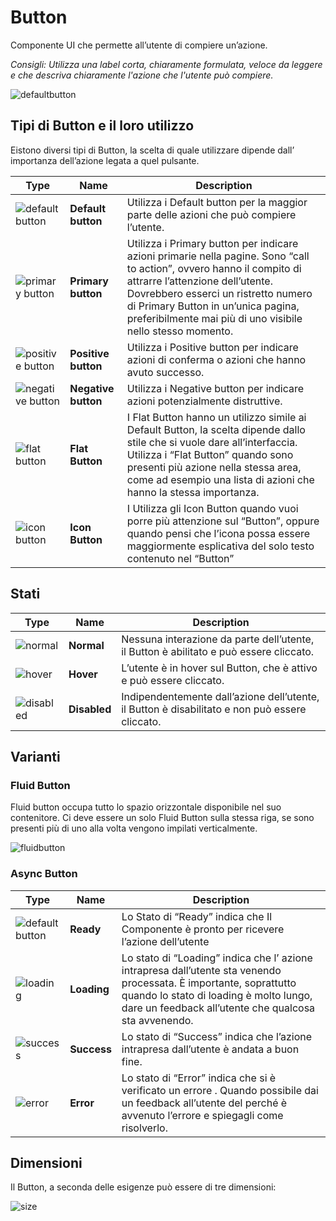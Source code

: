# Button

Componente UI che permette all’utente di compiere un’azione.

*Consigli:
Utilizza una label corta, chiaramente formulata, veloce da leggere e che descriva chiaramente l'azione che l'utente può compiere.*

![defaultbutton](https://user-images.githubusercontent.com/10867086/35729079-e11273c6-080d-11e8-8044-061366af23f3.jpg)

## Tipi di Button e il loro utilizzo

Eistono diversi tipi di Button, la scelta di quale utilizzare dipende  dall’ importanza dell’azione legata a quel pulsante.

| Type | Name | Description |
| ------ | ------ |------ |
| ![default button](https://user-images.githubusercontent.com/10867086/35727631-0bdde0ea-0809-11e8-85d6-b3b2ec85afab.jpg) |**Default button** | Utilizza i Default button per la maggior parte delle azioni che può compiere l’utente. |
| ![primary button](https://user-images.githubusercontent.com/10867086/35727704-53198022-0809-11e8-9e4d-fd5551c7503d.jpg) | **Primary button** | Utilizza i Primary button per indicare azioni primarie nella pagine. Sono “call to action”, ovvero hanno il compito di attrarre l’attenzione dell’utente. Dovrebbero esserci un ristretto numero di Primary Button in un’unica pagina, preferibilmente mai più di uno visibile nello stesso momento. |
| ![positive button](https://user-images.githubusercontent.com/10867086/35727745-7469deac-0809-11e8-8c82-4a520b26226f.jpg) | **Positive button** | Utilizza i Positive button per indicare azioni di conferma o azioni che hanno avuto successo.  |
| ![negative button](https://user-images.githubusercontent.com/10867086/35727764-82327954-0809-11e8-994a-cc518c2e2201.jpg) | **Negative button** | Utilizza i Negative button per indicare azioni potenzialmente distruttive.  |
| ![flat button](https://user-images.githubusercontent.com/10867086/35727788-92731c7e-0809-11e8-8b7d-ce65ebda3915.jpg) | **Flat Button** | I Flat Button hanno un utilizzo simile ai Default Button, la scelta dipende dallo stile che si vuole dare all’interfaccia. Utilizza i “Flat Button” quando sono presenti più azione nella stessa area, come ad esempio una lista di azioni che hanno la stessa importanza.  |
| ![icon button](https://user-images.githubusercontent.com/10867086/35727803-a7c71aa8-0809-11e8-9a4b-6f47bf0dcc34.jpg) | **Icon Button** | I Utilizza gli Icon Button quando vuoi porre più attenzione sul “Button”, oppure quando pensi che l’icona possa essere maggiormente esplicativa del solo testo contenuto nel “Button”  |

## Stati

| Type | Name | Description |
| ------ | ------ |------ |
| ![normal](https://user-images.githubusercontent.com/10867086/35728074-a28dd80a-080a-11e8-8cfc-ad45987d4db6.jpg) |**Normal** | Nessuna interazione da parte dell’utente, il Button è abilitato e può essere cliccato. |
| ![hover](https://user-images.githubusercontent.com/10867086/35728088-aee38186-080a-11e8-8b49-85e54155c2af.jpg) |**Hover** | L’utente è in hover sul Button, che è attivo e può essere cliccato. |
| ![disabled](https://user-images.githubusercontent.com/10867086/35728396-be2655aa-080b-11e8-8cf6-d8aa87ba5cee.jpg)|**Disabled** | Indipendentemente dall’azione dell’utente, il Button è disabilitato e non può essere cliccato. |

## Varianti
### Fluid Button
Fluid button occupa tutto lo spazio orizzontale disponibile nel suo contenitore. Ci deve essere un solo Fluid Button sulla stessa riga, se sono presenti più di uno alla volta vengono impilati verticalmente.

![fluidbutton](https://user-images.githubusercontent.com/10867086/35729101-f20a324a-080d-11e8-9194-5c485790c253.jpg)

### Async Button
| Type | Name | Description |
| ------ | ------ |------ |
![default button](https://user-images.githubusercontent.com/10867086/35727631-0bdde0ea-0809-11e8-85d6-b3b2ec85afab.jpg)|**Ready**|Lo Stato di “Ready” indica che Il Componente è pronto per ricevere l’azione dell’utente|
|![loading](https://user-images.githubusercontent.com/10867086/35728677-aa0abe20-080c-11e8-878f-fba963ea4b1c.jpg)|**Loading**|Lo stato di “Loading” indica che l’ azione intrapresa dall’utente sta venendo processata. È importante, soprattutto quando lo stato di loading è molto lungo, dare un feedback all’utente che qualcosa sta avvenendo.|
|![success](https://user-images.githubusercontent.com/10867086/35728705-bb1786ee-080c-11e8-9ed1-1431534f9bac.jpg)|**Success**|Lo stato di “Success” indica che l’azione intrapresa dall’utente è andata a buon fine.|
|![error](https://user-images.githubusercontent.com/10867086/35728860-416bd29a-080d-11e8-8425-eb055c2c2f4e.jpg)|**Error**|Lo stato di “Error” indica che si è verificato un errore . Quando possibile dai un feedback all’utente del perché è avvenuto l’errore e spiegagli come risolverlo.|

## Dimensioni
Il Button, a seconda delle esigenze può essere di tre dimensioni:

![size](https://user-images.githubusercontent.com/10867086/35728991-9ea252a4-080d-11e8-8e63-ba33c3c7a778.jpg)


